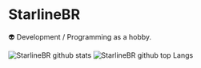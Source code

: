 # StarlineBR

👽  Development / Programming as a hobby.

![StarlineBR github stats](https://github-readme-stats.vercel.app/api?username=StarlineBR)
![StarlineBR github top Langs](https://github-readme-stats.vercel.app/api/top-langs/?username=StarlineBR)
